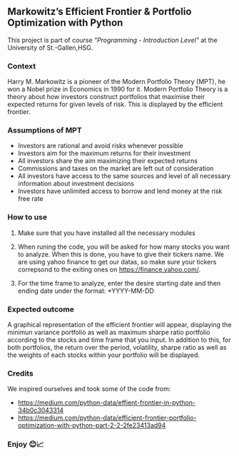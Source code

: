 ## Markowitz’s Efficient Frontier & Portfolio Optimization with Python

This project is part of course *"Programming - Introduction Level"* at the University of St.-Gallen,HSG.

### Context 
Harry M. Markowitz is a pioneer of the Modern Portfolio Theory (MPT), he won a Nobel prize in Economics in 1990 for it.
Modern Portfolio Theory is a theory about how investors construct portfolios that maximise their expected returns for given levels of risk. This is displayed by the efficient frontier.

### Assumptions of MPT
- Investors are rational and avoid risks whenever possible
- Investors aim for the maximum returns for their investment
- All investors share the aim maximizing their expected returns
- Commissions and taxes on the market are left out of consideration
- All investors have access to the same sources and level of all necessary information about investment decisions
- Investors have unlimited access to borrow and lend money at the risk free rate


### How to use
1. Make sure that you have installed all the necessary modules

2. When runing the code, you will be asked for how many stocks you want to analyze. When this is done, you have to give their tickers name. We are using yahoo finance to get our datas, so make sure your tickers correpsond to the exiting ones on https://finance.yahoo.com/.

3. For the time frame to analyze, enter the desire starting date and then ending date under the format: *YYYY-MM-DD

### Expected outcome

A graphical representation of the efficient frontier will appear, displaying the minimun variance portfolio as well as maximum sharpe ratio portfolio according to the stocks and time frame that you input.
In addition to this, for both portfolios, the return over the period, volatility, sharpe ratio as well as the weights of each stocks within your portfolio will be displayed.



### Credits

We inspired ourselves and took some of the code from:

- https://medium.com/python-data/effient-frontier-in-python-34b0c3043314
- https://medium.com/python-data/efficient-frontier-portfolio-optimization-with-python-part-2-2-2fe23413ad94

### Enjoy 😊📈
